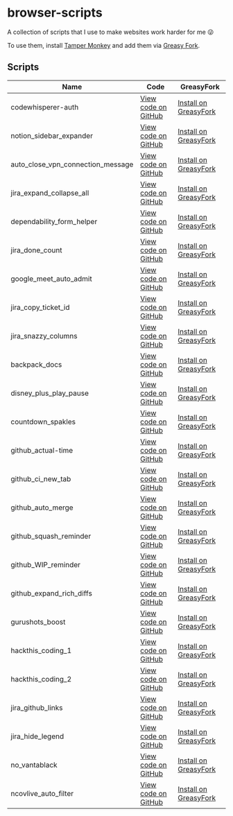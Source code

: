 #  browser-scripts



A collection of scripts that I use to make websites work harder for me 😜

To use them, install [Tamper Monkey](https://www.tampermonkey.net/) and add them via [Greasy Fork](https://greasyfork.org/en/users/180365-george-gillams). 

## Scripts

|  Name                               |  Code                 |  GreasyFork             |
| --------------------------------- | ------------------- | --------------------- |
|  codewhisperer-auth                 |  [View code on GitHub](https://github.com/georgegillams/browser-scripts/blob/master/src/CodeWhisperer%20auth.js)  |  [Install on GreasyFork](https://greasyfork.org/en/scripts/467716-codewhisperer-auth)  |
|  notion_sidebar_expander            |  [View code on GitHub](https://github.com/georgegillams/browser-scripts/blob/master/src/Notion%20Sidebar%20Expander.js)  |  [Install on GreasyFork](https://greasyfork.org/en/scripts/439931-notion-sidebar-expander)  |
|  auto_close_vpn_connection_message  |  [View code on GitHub](https://github.com/georgegillams/browser-scripts/blob/master/src/Auto%20close%20VPN%20connection%20message.js)  |  [Install on GreasyFork](https://greasyfork.org/en/scripts/439484-auto-close-vpn-connection-message)  |
|  jira_expand_collapse_all           |  [View code on GitHub](https://github.com/georgegillams/browser-scripts/blob/master/src/Jira%20expand%20collapse%20all.js)  |  [Install on GreasyFork](https://greasyfork.org/en/scripts/433839-jira-expand-collapse-all)  |
|  dependability_form_helper          |  [View code on GitHub](https://github.com/georgegillams/browser-scripts/blob/master/src/Dependability%20form%20helper.js)  |  [Install on GreasyFork](https://greasyfork.org/en/scripts/431997-dependability-form-helper)  |
|  jira_done_count                    |  [View code on GitHub](https://github.com/georgegillams/browser-scripts/blob/master/src/Jira%20Done%20Count.js)  |  [Install on GreasyFork](https://greasyfork.org/en/scripts/423770-jira-done-count)  |
|  google_meet_auto_admit             |  [View code on GitHub](https://github.com/georgegillams/browser-scripts/blob/master/src/Google%20Meet%20auto%20admit.js)  |  [Install on GreasyFork](https://greasyfork.org/en/scripts/418194-google-meet-auto-admit)  |
|  jira_copy_ticket_id                |  [View code on GitHub](https://github.com/georgegillams/browser-scripts/blob/master/src/Copy%20Jira%20ticket%20ID.js)  |  [Install on GreasyFork](https://greasyfork.org/en/scripts/416336-copy-jira-ticket-id)  |
|  jira_snazzy_columns                |  [View code on GitHub](https://github.com/georgegillams/browser-scripts/blob/master/src/Jira%20snazzy%20columns.js)  |  [Install on GreasyFork](https://greasyfork.org/en/scripts/408483-jira-snazzy-columns)  |
|  backpack_docs                      |  [View code on GitHub](https://github.com/georgegillams/browser-scripts/blob/master/src/Backpack%20docs.js)  |  [Install on GreasyFork](https://greasyfork.org/en/scripts/400764-backpack)  |
|  disney_plus_play_pause             |  [View code on GitHub](https://github.com/georgegillams/browser-scripts/blob/master/src/Disney%20Plus%20Play%20Pause.js)  |  [Install on GreasyFork](https://greasyfork.org/en/scripts/403470-disney-toggle-play-pause)  |
|  countdown_spakles                  |  [View code on GitHub](https://github.com/georgegillams/browser-scripts/blob/master/src/Countdown%20sparkles.js)  |  [Install on GreasyFork](https://greasyfork.org/en/scripts/390085-countdown-spakliness)  |
|  github_actual-time                 |  [View code on GitHub](https://github.com/georgegillams/browser-scripts/blob/master/src/GitHub%20actual%20time.js)  |  [Install on GreasyFork](https://greasyfork.org/en/scripts/406513-github-actual-time)  |
|  github_ci_new_tab                  |  [View code on GitHub](https://github.com/georgegillams/browser-scripts/blob/master/src/GitHub%20CI%20links%20new%20tab.js)  |  [Install on GreasyFork](https://greasyfork.org/en/scripts/390827-github-ci-links-new-tab)  |
|  github_auto_merge                  |  [View code on GitHub](https://github.com/georgegillams/browser-scripts/blob/master/src/GitHub%20auto%20merge.js)  |  [Install on GreasyFork](https://greasyfork.org/en/scripts/389944-github-auto-merge)  |
|  github_squash_reminder             |  [View code on GitHub](https://github.com/georgegillams/browser-scripts/blob/master/src/GitHub%20squash%20reminder.js)  |  [Install on GreasyFork](https://greasyfork.org/en/scripts/368661-github-squash-reminder)  |
|  github_WIP_reminder                |  [View code on GitHub](https://github.com/georgegillams/browser-scripts/blob/master/src/GitHub%20WIP%20Reminder.js)  |  [Install on GreasyFork](https://greasyfork.org/en/scripts/382563-github-wip-reminder)  |
|  github_expand_rich_diffs           |  [View code on GitHub](https://github.com/georgegillams/browser-scripts/blob/master/src/GitHub%20expand%20rich%20diffs.js)  |  [Install on GreasyFork](https://greasyfork.org/en/scripts/389465-github-expand-rich-diffs)  |
|  gurushots_boost                    |  [View code on GitHub](https://github.com/georgegillams/browser-scripts/blob/master/src/GuruShots%20boost.js)  |  [Install on GreasyFork](https://greasyfork.org/en/scripts/40718-gurushots-boost)  |
|  hackthis_coding_1                  |  [View code on GitHub](https://github.com/georgegillams/browser-scripts/blob/master/src/Hackthis.co.uk%20coding%20level%201.js)  |  [Install on GreasyFork](https://greasyfork.org/en/scripts/369309-hackthis-co-uk-coding-level-1)  |
|  hackthis_coding_2                  |  [View code on GitHub](https://github.com/georgegillams/browser-scripts/blob/master/src/Hackthis.co.uk%20coding%20level%202.js)  |  [Install on GreasyFork](https://greasyfork.org/en/scripts/369310-hackthis-co-uk-coding-level-2)  |
|  jira_github_links                  |  [View code on GitHub](https://github.com/georgegillams/browser-scripts/blob/master/src/Jira%20GitHub%20Links.js)  |  [Install on GreasyFork](https://greasyfork.org/en/scripts/382492-jira-github-links)  |
|  jira_hide_legend                   |  [View code on GitHub](https://github.com/georgegillams/browser-scripts/blob/master/src/Jira%20hide%20links.js)  |  [Install on GreasyFork](https://greasyfork.org/en/scripts/390156-jira-hide-legend)  |
|  no_vantablack                      |  [View code on GitHub](https://github.com/georgegillams/browser-scripts/blob/master/src/No%20vantablack.js)  |  [Install on GreasyFork](https://greasyfork.org/en/scripts/390481-no-vantablack)  |
|  ncovlive_auto_filter               |  [View code on GitHub](https://github.com/georgegillams/browser-scripts/blob/master/src/NcovLive%20auto%20filter.js)  |  [Install on GreasyFork](https://greasyfork.org/en/scripts/397849-ncovlive-auto-filter)  |